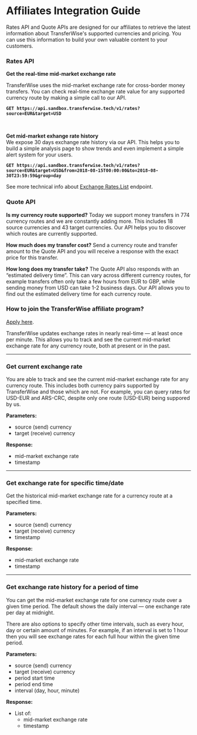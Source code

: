# Affiliates Integration Guide

Rates API and Quote APIs are designed for our affiliates to retrieve the latest information about TransferWise's supported currencies and pricing. 
You can use this information to build your own valuable content to your customers. 






### Rates API 
**Get the real-time mid-market exchange rate**<br/>

TransferWise uses the mid-market exchange rate for cross-border money transfers. You can check real-time exchange rate value for any supported currency route by making a simple call to our API. 

**`GET https://api.sandbox.transferwise.tech/v1/rates?source=EUR&target=USD`**

<br/>

**Get mid-market exhange rate history**<br/>
We expose 30 days exchange rate history via our API. This helps you to build a simple analysis page to show trends and even implement a simple alert system for your users.

**`GET https://api.sandbox.transferwise.tech/v1/rates?source=EUR&target=USD&from=2018-08-15T00:00:00&to=2018-08-30T23:59:59&group=day`**

See more technical info about [Exchange Rates.List](#exchange-rates-list) endpoint.




### Quote API

**Is my currency route supported?**
Today we support money transfers in 774 currency routes and we are constantly adding more.  This includes 18 source currencies and 43 target currencies. Our API helps you to discover which routes are currently supported. 

**How much does my transfer cost?**
Send a currency route and transfer amount to the Quote API and you will receive a response with the exact price for this transfer.

**How long does my transfer take?**
The Quote API also responds with an “estimated delivery time”. This can vary across different currency routes, for example transfers often only take a few hours from EUR to GBP, while sending money from USD can take 1-2 business days. Our API allows you to find out the estimated delivery time for each currency route.


### How to join the TransferWise affiliate program? 
[Apply here](https://transferwise.com/partnerwise).
  




TransferWise updates exchange rates in nearly real-time — at least once per minute. This allows you  to track and see the current mid-market exchange rate for any currency route, both at present or in the past. 

***

### Get current exchange rate

You are able to track and see the current mid-market exchange rate for any currency route. This includes both currency pairs supported by TransferWise and those which are not. For example, you can query rates for USD-EUR and ARS-CRC, despite only one route (USD-EUR) being suppored by us.

**Parameters:** 

* source (send) currency
* target (receive) currency


**Response:** 

* mid-market exchange rate
* timestamp


***

### Get exchange rate for specific time/date


Get the historical mid-market exchange rate for a currency route at a specified time. 

**Parameters:** 

* source (send) currency
* target (receive) currency
* timestamp


**Response:** 

* mid-market exchange rate
* timestamp

***


### Get exchange rate history for a period of time

You can get the mid-market exchange rate for one currency route over a given time period. The default shows the daily interval — one exchange rate per day at midnight.

There are also options to specify other time intervals, such as every hour, day or certain amount of minutes. For example, if an interval is set to 1 hour then you will see exchange rates for each full hour within the given time period.

**Parameters:** 
* source (send) currency
* target (receive) currency
* period start time
* period end time
* interval (day, hour, minute)

**Response:** 
* List of:
  * mid-market exchange rate
  * timestamp
